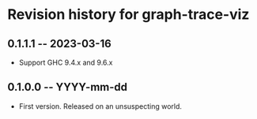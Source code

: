 # Revision history for graph-trace-viz

## 0.1.1.1 -- 2023-03-16

* Support GHC 9.4.x and 9.6.x

## 0.1.0.0 -- YYYY-mm-dd

* First version. Released on an unsuspecting world.
